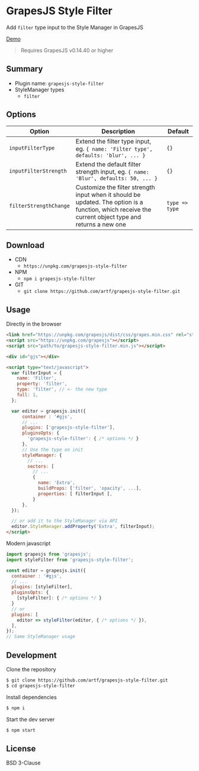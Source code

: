 # GrapesJS Style Filter

Add `filter` type input to the Style Manager in GrapesJS

[Demo](https://grapesjs.com/demo.html)

> Requires GrapesJS v0.14.40 or higher





## Summary

* Plugin name: `grapesjs-style-filter`
* StyleManager types
  * `filter`





## Options

| Option | Description | Default |
|-|-|-
| `inputFilterType` | Extend the filter type input, eg. `{ name: 'Filter type', defaults: 'blur', ... }` | `{}` |
| `inputFilterStrength` | Extend the default filter strength input, eg. `{ name: 'Blur', defaults: 50, ... }` | `{}` |
| `filterStrengthChange` | Customize the filter strength input when it should be updated. The option is a function, which receive the current object type and returns a new one | `type => type` |





## Download

* CDN
  * `https://unpkg.com/grapesjs-style-filter`
* NPM
  * `npm i grapesjs-style-filter`
* GIT
  * `git clone https://github.com/artf/grapesjs-style-filter.git`





## Usage

Directly in the browser
```html
<link href="https://unpkg.com/grapesjs/dist/css/grapes.min.css" rel="stylesheet"/>
<script src="https://unpkg.com/grapesjs"></script>
<script src="path/to/grapesjs-style-filter.min.js"></script>

<div id="gjs"></div>

<script type="text/javascript">
  var filterInput = {
    name: 'Filter',
    property: 'filter',
    type: 'filter', // <- the new type
    full: 1,
  };

  var editor = grapesjs.init({
      container : '#gjs',
      // ...
      plugins: ['grapesjs-style-filter'],
      pluginsOpts: {
        'grapesjs-style-filter': { /* options */ }
      },
      // Use the type on init
      styleManager: {
        // ...
        sectors: [
          // ...
          {
            name: 'Extra',
            buildProps: ['filter', 'opacity', ...],
            properties: [ filterInput ],
          }
      },
  });

  // or add it to the StyleManager via API
  editor.StyleManager.addProperty('Extra', filterInput);
</script>
```

Modern javascript
```js
import grapesjs from 'grapesjs';
import styleFilter from 'grapesjs-style-filter';

const editor = grapesjs.init({
  container : '#gjs',
  // ...
  plugins: [styleFilter],
  pluginsOpts: {
    [styleFilter]: { /* options */ }
  }
  // or
  plugins: [
    editor => styleFilter(editor, { /* options */ }),
  ],
});
// Same StyleManager usage
```





## Development

Clone the repository

```sh
$ git clone https://github.com/artf/grapesjs-style-filter.git
$ cd grapesjs-style-filter
```

Install dependencies

```sh
$ npm i
```

Start the dev server

```sh
$ npm start
```





## License

BSD 3-Clause
